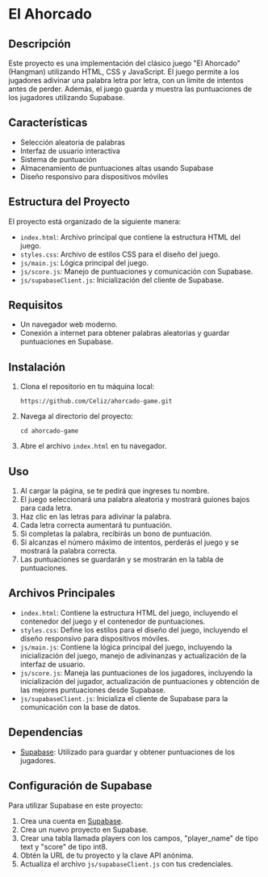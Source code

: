 # El Ahorcado 

## Descripción
Este proyecto es una implementación del clásico juego "El Ahorcado" (Hangman) utilizando HTML, CSS y JavaScript. El juego permite a los jugadores adivinar una palabra letra por letra, con un límite de intentos antes de perder. Además, el juego guarda y muestra las puntuaciones de los jugadores utilizando Supabase.

## Características
- Selección aleatoria de palabras
- Interfaz de usuario interactiva
- Sistema de puntuación
- Almacenamiento de puntuaciones altas usando Supabase
- Diseño responsivo para dispositivos móviles

## Estructura del Proyecto
El proyecto está organizado de la siguiente manera:
- `index.html`: Archivo principal que contiene la estructura HTML del juego.
- `styles.css`: Archivo de estilos CSS para el diseño del juego.
- `js/main.js`: Lógica principal del juego.
- `js/score.js`: Manejo de puntuaciones y comunicación con Supabase.
- `js/supabaseClient.js`: Inicialización del cliente de Supabase.

## Requisitos
- Un navegador web moderno.
- Conexión a internet para obtener palabras aleatorias y guardar puntuaciones en Supabase.

## Instalación
1. Clona el repositorio en tu máquina local:
   ```
   https://github.com/Celiz/ahorcado-game.git
   ```
2. Navega al directorio del proyecto:
   ```
   cd ahorcado-game
   ```
3. Abre el archivo `index.html` en tu navegador.

## Uso
1. Al cargar la página, se te pedirá que ingreses tu nombre.
2. El juego seleccionará una palabra aleatoria y mostrará guiones bajos para cada letra.
3. Haz clic en las letras para adivinar la palabra.
4. Cada letra correcta aumentará tu puntuación.
5. Si completas la palabra, recibirás un bono de puntuación.
6. Si alcanzas el número máximo de intentos, perderás el juego y se mostrará la palabra correcta.
7. Las puntuaciones se guardarán y se mostrarán en la tabla de puntuaciones.

## Archivos Principales
- `index.html`: Contiene la estructura HTML del juego, incluyendo el contenedor del juego y el contenedor de puntuaciones.
- `styles.css`: Define los estilos para el diseño del juego, incluyendo el diseño responsivo para dispositivos móviles.
- `js/main.js`: Contiene la lógica principal del juego, incluyendo la inicialización del juego, manejo de adivinanzas y actualización de la interfaz de usuario.
- `js/score.js`: Maneja las puntuaciones de los jugadores, incluyendo la inicialización del jugador, actualización de puntuaciones y obtención de las mejores puntuaciones desde Supabase.
- `js/supabaseClient.js`: Inicializa el cliente de Supabase para la comunicación con la base de datos.

## Dependencias
- [Supabase](https://supabase.io/): Utilizado para guardar y obtener puntuaciones de los jugadores.

## Configuración de Supabase
Para utilizar Supabase en este proyecto:
1. Crea una cuenta en [Supabase](https://supabase.io/).
2. Crea un nuevo proyecto en Supabase.
3. Crear una tabla llamada players con los campos, "player_name" de tipo text y "score" de tipo int8. 
4. Obtén la URL de tu proyecto y la clave API anónima.
5. Actualiza el archivo `js/supabaseClient.js` con tus credenciales.


